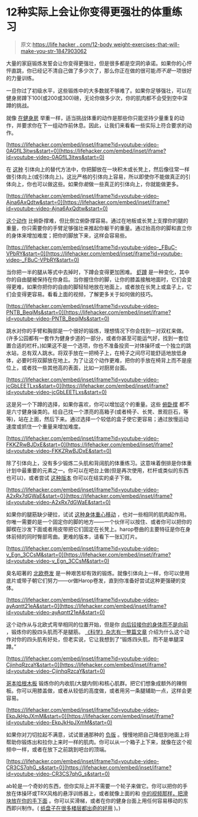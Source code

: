 # 12种实际上会让你变得更强壮的体重练习

> 原文:[https://life hacker . com/12-body weight-exercises-that-will-make-you-str-1847903062](https://lifehacker.com/12-bodyweight-exercises-that-will-actually-make-you-str-1847903062)

大量的家庭锻炼发誓会让你变得更强壮，但是很多都是空洞的承诺。如果你的心怦怦直跳，你已经记不清自己做了多少次了，那么你正在做的很可能*而不是*一项很好的力量训练。

一旦你过了初级水平，这些锻炼中的大多数就不够难了。如果你足够强壮，可以在健身房蹲下100(或200或300)磅，无论你做多少次，你的肌肉都不会受到空中深蹲的挑战。

就像 [在健身房](https://lifehacker.com/what-does-it-mean-to-lift-heavy-1846309501) 举重一样，适当挑战体重的动作是那些你只能坚持少量重复的动作，并要求你在下一组动作前休息。因此，让我们来看看一些实际上符合要求的动作。

 [https://lifehacker.com/embed/inset/iframe?id=youtube-video-0AGflL3itws&start=0](https://lifehacker.com/embed/inset/iframe?id=youtube-video-0AGflL3itws&start=0) 

在 [这种](https://www.youtube.com/watch?v=0AGflL3itws) 引体向上的替代方法中，你把脚放在一块积木或长凳上，然后像往常一样做引体向上(或引体向上)。这比严格的引体向上容易，所以即使你不能做真正的引体向上，你也可以做这些。如果你*能*做一些真正的引体向上，你就能做更多。

 [https://lifehacker.com/embed/inset/iframe?id=youtube-video-Ajna6AxQdtw&start=0](https://lifehacker.com/embed/inset/iframe?id=youtube-video-Ajna6AxQdtw&start=0) 

[这个动作](https://www.youtube.com/watch?v=Ajna6AxQdtw) 比俯卧撑难，但比倒立俯卧撑容易。通过在地板或长凳上支撑你的腿的重量，你只需要你的手臂足够强壮来推起你躯干的重量。通过抬高你的脚和直立你的身体来增加难度；把你的脚放下来，这样会容易些。

 [https://lifehacker.com/embed/inset/iframe?id=youtube-video-_FBuC-VPbRY&start=0](https://lifehacker.com/embed/inset/iframe?id=youtube-video-_FBuC-VPbRY&start=0) 

当你把一半的腿从等式中去掉时，下蹲会变得更加困难。 [虾蹲](https://www.youtube.com/watch?v=_FBuC-VPbRY) 是一种变化，其中你的自由腿被保持在你身后。当你握住你的脚，让你的膝盖接触地面时，它们会变得更难，如果你把你的自由的脚轻轻地放在地面上，或者放在长凳上或盒子上，它们会变得更容易。看看上面的视频，了解更多关于如何做的技巧。

 [https://lifehacker.com/embed/inset/iframe?id=youtube-video-PNTB_BeqiMs&start=0](https://lifehacker.com/embed/inset/iframe?id=youtube-video-PNTB_BeqiMs&start=0) 

跳水对你的手臂和胸部是一个很好的锻炼，理想情况下你会找到一对双杠来做。(许多公园都有一套作为健身步道的一部分，或者你甚至可能运气好，找到一套位置合适的栏杆。)如果这不是一个选项，你也不准备投资一对体操环或一个独立的跳水站，总有双人跳水。将双手放在一把椅子上，在椅子之间尽可能舒适地放低身体，必要时将双脚放在地上。为了让这个动作更难，把你的手放在椅背上而不是座位上，或者找一些其他高的表面，比如一对厨房台面。

 [https://lifehacker.com/embed/inset/iframe?id=youtube-video-jcGbLEETLxs&start=0](https://lifehacker.com/embed/inset/iframe?id=youtube-video-jcGbLEETLxs&start=0) 

这是另一个下蹲的选择，如果你喜欢，你可以增加这个的重量。这些 [俯卧撑](https://www.youtube.com/watch?v=jcGbLEETLxs) 都不是六寸健身操类的。给自己找一个漂亮的高箱子(或者椅子、长凳、景观巨石，等等)，站在上面，然后下来。通过选择一个较低的盒子使它更容易；通过放慢运动速度或抓住一个重量来增加难度。

 [https://lifehacker.com/embed/inset/iframe?id=youtube-video-FKKZRwBJDxE&start=0](https://lifehacker.com/embed/inset/iframe?id=youtube-video-FKKZRwBJDxE&start=0) 

除了引体向上，没有多少锻炼二头肌和背阔肌的体重练习。这意味着倒排是你体重计划中最重要的元素之一。你可以在吧台上做(但是再次使用，栏杆或类似的东西也可以)，或者尝试 [这种版本](https://www.youtube.com/watch?v=FKKZRwBJDxE) 你可以在结实的桌子下做。

 [https://lifehacker.com/embed/inset/iframe?id=youtube-video-A2xRx7dGWaE&start=0](https://lifehacker.com/embed/inset/iframe?id=youtube-video-A2xRx7dGWaE&start=0) 

如果你的腿筋缺少硬拉，试试 [这种身体重心移动](https://www.youtube.com/watch?v=A2xRx7dGWaE) ，也对一些相同的肌肉起作用。你唯一需要的是一个固定你的脚的地方——一个伙伴可以按住、或者你可以把你的脚楔在沙发下面或者用皮带把它们固定在长凳上。harop卷曲的主要特征是你在身体前倾的同时臀部弯曲。更难的版本，请看下一张幻灯片。

 [https://lifehacker.com/embed/inset/iframe?id=youtube-video-v_Egn_3CCsM&start=0](https://lifehacker.com/embed/inset/iframe?id=youtube-video-v_Egn_3CCsM&start=0) 

臭名昭著的 [北欧卷发](https://www.youtube.com/watch?v=v_Egn_3CCsM) 是一种艰苦却有效的锻炼。就像引体向上一样，你可以使用底片或带子朝它们努力——or做Harop卷发，直到你准备好尝试这种更强硬的变体。

 [https://lifehacker.com/embed/inset/iframe?id=youtube-video-ayAqntt21eA&start=0](https://lifehacker.com/embed/inset/iframe?id=youtube-video-ayAqntt21eA&start=0) 

这个动作从与北欧式弯举相同的位置开始，但是你 [向后铰接你的身体而不是向前](https://www.youtube.com/watch?v=ayAqntt21eA) ，锻炼你的股四头肌而不是腿筋。 [《科学》杂志有一整篇文章](https://www.strongerbyscience.com/reverse-nordic-curls/) 介绍为什么这个动作对你的四头肌有好处，但老实说，它让我想到了“锻炼四头肌，而不是单腿深蹲。”

 [https://lifehacker.com/embed/inset/iframe?id=youtube-video-CjinhqRzcaY&start=0](https://lifehacker.com/embed/inset/iframe?id=youtube-video-CjinhqRzcaY&start=0) 

[哥本哈根木板](https://www.youtube.com/watch?v=CjinhqRzcaY) 锻炼你的内收肌(大腿内侧)和核心肌群。把它们想象成额外的辣侧板。你可以用膝盖做，或者从较低的高度做，或者用另一条腿辅助一点，这样会更容易。

 [https://lifehacker.com/embed/inset/iframe?id=youtube-video-EkpJkHpJXmM&start=0](https://lifehacker.com/embed/inset/iframe?id=youtube-video-EkpJkHpJXmM&start=0) 

如果你对刀切拉起不满意，试试普通那种的 [负版](https://www.youtube.com/watch?v=EkpJkHpJXmM) 。慢慢地把自己降低到地面上将帮助你锻炼出和拉你上来时一样的肌肉。你可以从一个箱子上下来，就像在这个视频中一样，或者在放下之前跳到吧台的顶端。

 [https://lifehacker.com/embed/inset/iframe?id=youtube-video-CR3CS7qhG_s&start=0](https://lifehacker.com/embed/inset/iframe?id=youtube-video-CR3CS7qhG_s&start=0) 

ab轮是一个奇妙的东西，但你实际上并不需要一个轮子来做它。你可以把你的手放在体操环或TRX风格的悬浮训练器上，或者就像上面的和 [中的视频那样，把滑块放在你的手下面](https://www.youtube.com/watch?v=CR3CS7qhG_s) 。你可以买滑梯，或者在你的健身台面上用任何容易移动的东西即兴制作。( [纸盘子在很多楼层都出奇的好用](https://lifehacker.com/how-to-get-a-full-body-workout-with-a-pair-of-paper-pla-1843923503) )。)
